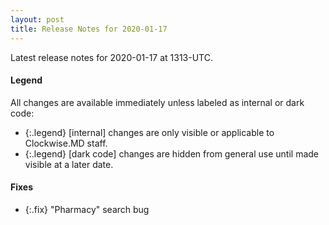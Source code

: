 ```yaml
---
layout: post
title: Release Notes for 2020-01-17
---
```


Latest release notes for 2020-01-17 at 1313-UTC.

<div class='legend' markdown='1'>

#### Legend

All changes are available immediately unless labeled as internal or dark code:

- {:.legend} [internal] changes are only visible or applicable to Clockwise.MD staff.
- {:.legend} [dark code] changes are hidden from general use until made visible at a later date.

</div>


<div class='fixes' markdown='1'>

#### Fixes

- {:.fix} "Pharmacy" search bug

</div>
